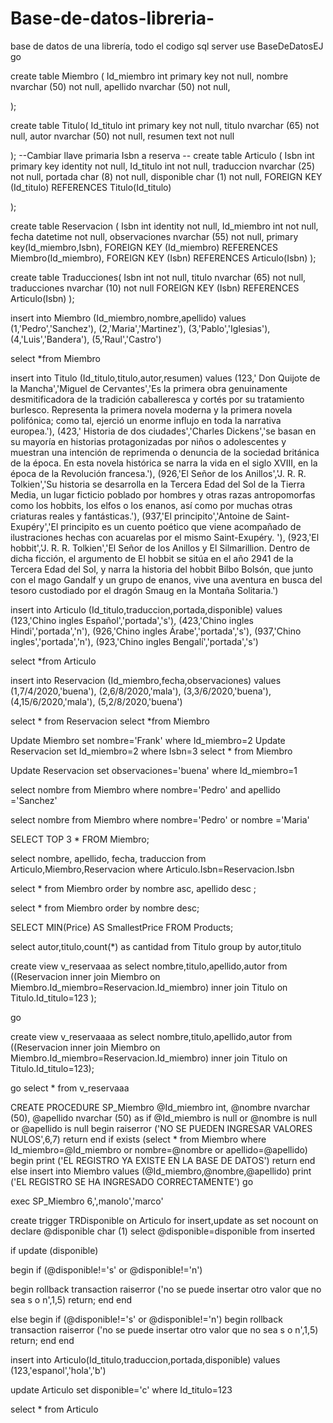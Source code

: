 # Base-de-datos-libreria-
base de datos de una librería, todo el codigo sql server 
use BaseDeDatosEJ
go




create table Miembro (
Id_miembro int primary key not null,
nombre nvarchar (50) not null,
apellido  nvarchar (50) not null,

);




create table Titulo(
Id_titulo int primary key not null,
titulo nvarchar (65) not null,
autor nvarchar (50) not null,
resumen text not null


);
--Cambiar llave primaria Isbn a reserva --
create table Articulo
(
Isbn int primary key identity not null,
Id_titulo int not null,
traduccion nvarchar (25) not null,
portada char (8) not null,
disponible char (1) not null,
FOREIGN KEY (Id_titulo) REFERENCES Titulo(Id_titulo)

);

create table Reservacion
(
Isbn int identity not null,
Id_miembro int not null,
fecha datetime not null,
observaciones nvarchar (55) not null,
primary key(Id_miembro,Isbn),
FOREIGN KEY (Id_miembro) REFERENCES Miembro(Id_miembro),
FOREIGN KEY (Isbn) REFERENCES  Articulo(Isbn)
);

create table Traducciones(
Isbn int not null,
titulo nvarchar (65) not null,
traducciones nvarchar (10) not null
FOREIGN KEY (Isbn) REFERENCES  Articulo(Isbn)
);




insert into Miembro (Id_miembro,nombre,apellido)
values
(1,'Pedro','Sanchez'),
(2,'Maria','Martinez'),
(3,'Pablo','Iglesias'),
(4,'Luis','Bandera'),
(5,'Raul','Castro')

select *from Miembro

insert into Titulo (Id_titulo,titulo,autor,resumen)
values
(123,' Don Quijote de la Mancha','Miguel de Cervantes','Es la primera obra genuinamente desmitificadora de la tradición caballeresca y cortés por su tratamiento burlesco. Representa la primera novela moderna y la primera novela polifónica; como tal, ejerció un enorme influjo en toda la narrativa europea.'),
(423,' Historia de dos ciudades','Charles Dickens','se basan en su mayoría en historias protagonizadas por niños o adolescentes y muestran una intención de reprimenda o denuncia de la sociedad británica de la época. En esta novela histórica se narra la vida en el siglo XVIII, en la época de la Revolución francesa.'),
(926,'El Señor de los Anillos','J. R. R. Tolkien','Su historia se desarrolla en la Tercera Edad del Sol de la Tierra Media, un lugar ficticio poblado por hombres y otras razas antropomorfas como los hobbits, los elfos o los enanos, así como por muchas otras criaturas reales y fantásticas.'),
(937,'El principito','Antoine de Saint-Exupéry','El principito es un cuento poético que viene acompañado de ilustraciones hechas con acuarelas por el mismo Saint-Exupéry. '),
(923,'El hobbit','J. R. R. Tolkien','El Señor de los Anillos y El Silmarillion. Dentro de dicha ficción, el argumento de El hobbit se sitúa en el año 2941 de la Tercera Edad del Sol, y narra la historia del hobbit Bilbo Bolsón, que junto con el mago Gandalf y un grupo de enanos, vive una aventura en busca del tesoro custodiado por el dragón Smaug en la Montaña Solitaria.')

insert into Articulo (Id_titulo,traduccion,portada,disponible)
values
(123,'Chino ingles Español','portada','s'),
(423,'Chino ingles Hindi','portada','n'),
(926,'Chino ingles Árabe','portada','s'),
(937,'Chino ingles','portada','n'),
(923,'Chino ingles Bengalí','portada','s')

select *from Articulo

insert into Reservacion (Id_miembro,fecha,observaciones)
values
(1,7/4/2020,'buena'),
(2,6/8/2020,'mala'),
(3,3/6/2020,'buena'),
(4,15/6/2020,'mala'),
(5,2/8/2020,'buena')



select * from Reservacion
select *from Miembro

Update Miembro set nombre='Frank' where Id_miembro=2 
Update Reservacion set Id_miembro=2 where Isbn=3
select * from Miembro

Update Reservacion set observaciones='buena' where Id_miembro=1 

select nombre from Miembro
where nombre='Pedro' and apellido ='Sanchez'

select nombre from Miembro
where nombre='Pedro' or nombre ='Maria'

SELECT TOP 3 * FROM Miembro;

select nombre, apellido, fecha, traduccion
from Articulo,Miembro,Reservacion
where Articulo.Isbn=Reservacion.Isbn

select * from Miembro
order by  nombre asc,  apellido desc ;

select * from Miembro
order by  nombre desc;

SELECT MIN(Price) AS SmallestPrice
FROM Products;

select
autor,titulo,count(*) as cantidad 
from Titulo
group by autor,titulo


create view v_reservaaa
 as
select nombre,titulo,apellido,autor
from 
((Reservacion
inner join  Miembro on Miembro.Id_miembro=Reservacion.Id_miembro)
inner join Titulo on Titulo.Id_titulo=123 );

go


create view v_reservaaaa
 as
select nombre,titulo,apellido,autor
from 
((Reservacion
inner join  Miembro on Miembro.Id_miembro=Reservacion.Id_miembro)
inner join Titulo on Titulo.Id_titulo=123);

go
select * from v_reservaaa




CREATE PROCEDURE SP_Miembro
@Id_miembro int,
@nombre  nvarchar (50),
@apellido  nvarchar (50)
as
if @Id_miembro is null or @nombre is null or @apellido is null
begin
raiserror ('NO SE PUEDEN INGRESAR VALORES NULOS',6,7)
return
end
if exists (select * from Miembro where Id_miembro=@Id_miembro or nombre=@nombre or apellido=@apellido)
begin
print ('EL REGISTRO YA EXISTE EN LA BASE DE DATOS')
return
end
else 
insert into Miembro values
(@Id_miembro,@nombre,@apellido)
print ('EL REGISTRO SE HA INGRESADO CORRECTAMENTE')
go


exec SP_Miembro 6,',manolo','marco'


create trigger TRDisponible
on Articulo for insert,update
as
set nocount on
declare @disponible char (1)
select @disponible=disponible from inserted

if update (disponible)

begin
if (@disponible!='s' or @disponible!='n')

begin
rollback transaction
raiserror ('no se puede insertar otro valor que no sea s o n',1,5)
return;
end
end


else
begin
if (@disponible!='s' or @disponible!='n')
begin
rollback transaction
raiserror ('no se puede insertar otro valor que no sea s o n',1,5)
return;
end
end

insert into Articulo(Id_titulo,traduccion,portada,disponible)
values (123,'espanol','hola','b')



update Articulo set disponible='c' where Id_titulo=123

select * from Articulo
